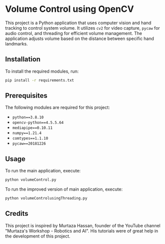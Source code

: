# Volume Control using OpenCV

This project is a Python application that uses computer vision and hand tracking to control system volume. It utilizes `cv2` for video capture, `pycaw` for audio control, and threading for efficient volume management. The application adjusts volume based on the distance between specific hand landmarks.

## Installation

To install the required modules, run:
```sh
pip install -r requirements.txt
```

## Prerequisites

The following modules are required for this project:

- `python==3.8.10`
- `opencv-python==4.5.5.64`
- `mediapipe==0.10.11`
- `numpy==1.21.4`
- `comtypes==1.1.10`
- `pycaw==20181226`

## Usage

To run the main application, execute:
```sh
python volumeControl.py
```
To run the improved version of main application, execute:
```sh
python volumeControlusingThreading.py
```

## Credits

This project is inspired by Murtaza Hassan, founder of the YouTube channel "Murtaza's Workshop - Robotics and AI". His tutorials were of great help in the development of this project.
